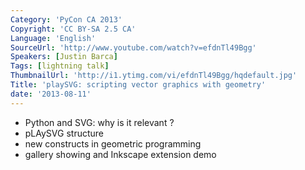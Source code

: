 ```yaml
---
Category: 'PyCon CA 2013'
Copyright: 'CC BY-SA 2.5 CA'
Language: 'English'
SourceUrl: 'http://www.youtube.com/watch?v=efdnTl49Bgg'
Speakers: [Justin Barca]
Tags: [lightning talk]
ThumbnailUrl: 'http://i1.ytimg.com/vi/efdnTl49Bgg/hqdefault.jpg'
Title: 'playSVG: scripting vector graphics with geometry'
date: '2013-08-11'
---
```

* Python and SVG: why is it relevant ?
* pLAySVG structure
* new constructs in geometric programming
* gallery showing and Inkscape extension demo
